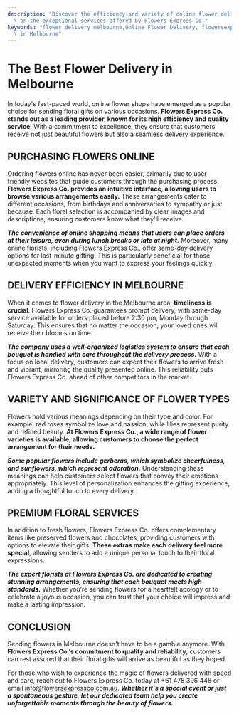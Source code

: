 ```yaml
---
description: "Discover the efficiency and variety of online flower delivery in Melbourne, focusing\
  \ on the exceptional services offered by Flowers Express Co."
keywords: "flower delivery melbourne,Online Flower Delivery, flowersexpressco,Send Fresh Flowers\
  \ in Melbourne"
---
```

# The Best Flower Delivery in Melbourne

In today's fast-paced world, online flower shops have emerged as a popular choice for sending floral gifts on various occasions. **Flowers Express Co. stands out as a leading provider, known for its high efficiency and quality service**. With a commitment to excellence, they ensure that customers receive not just beautiful flowers but also a seamless delivery experience.

## PURCHASING FLOWERS ONLINE

Ordering flowers online has never been easier, primarily due to user-friendly websites that guide customers through the purchasing process. **Flowers Express Co. provides an intuitive interface, allowing users to browse various arrangements easily.** These arrangements cater to different occasions, from birthdays and anniversaries to sympathy or just because. Each floral selection is accompanied by clear images and descriptions, ensuring customers know what they'll receive.

***The convenience of online shopping means that users can place orders at their leisure, even during lunch breaks or late at night.*** Moreover, many online florists, including Flowers Express Co., offer same-day delivery options for last-minute gifting. This is particularly beneficial for those unexpected moments when you want to express your feelings quickly.

## DELIVERY EFFICIENCY IN MELBOURNE

When it comes to flower delivery in the Melbourne area, **timeliness is crucial**. Flowers Express Co. guarantees prompt delivery, with same-day service available for orders placed before 2:30 pm, Monday through Saturday. This ensures that no matter the occasion, your loved ones will receive their blooms on time.

***The company uses a well-organized logistics system to ensure that each bouquet is handled with care throughout the delivery process.*** With a focus on local delivery, customers can expect their flowers to arrive fresh and vibrant, mirroring the quality presented online. This reliability puts Flowers Express Co. ahead of other competitors in the market.

## VARIETY AND SIGNIFICANCE OF FLOWER TYPES

Flowers hold various meanings depending on their type and color. For example, red roses symbolize love and passion, while lilies represent purity and refined beauty. **At Flowers Express Co., a wide range of flower varieties is available, allowing customers to choose the perfect arrangement for their needs.** 

***Some popular flowers include gerberas, which symbolize cheerfulness, and sunflowers, which represent adoration.*** Understanding these meanings can help customers select flowers that convey their emotions appropriately. This level of personalization enhances the gifting experience, adding a thoughtful touch to every delivery.

## PREMIUM FLORAL SERVICES

In addition to fresh flowers, Flowers Express Co. offers complementary items like preserved flowers and chocolates, providing customers with options to elevate their gifts. **These extras make each delivery feel more special**, allowing senders to add a unique personal touch to their floral expressions.

***The expert florists at Flowers Express Co. are dedicated to creating stunning arrangements, ensuring that each bouquet meets high standards.*** Whether you’re sending flowers for a heartfelt apology or to celebrate a joyous occasion, you can trust that your choice will impress and make a lasting impression.

## CONCLUSION 

Sending flowers in Melbourne doesn't have to be a gamble anymore. With **Flowers Express Co.’s commitment to quality and reliability**, customers can rest assured that their floral gifts will arrive as beautiful as they hoped. 

For those who wish to experience the magic of flowers delivered with speed and care, reach out to Flowers Express Co. today at +61 478 396 448 or email info@flowersexpressco.com.au. ***Whether it's a special event or just a spontaneous gesture, let our dedicated team help you create unforgettable moments through the beauty of flowers.***
